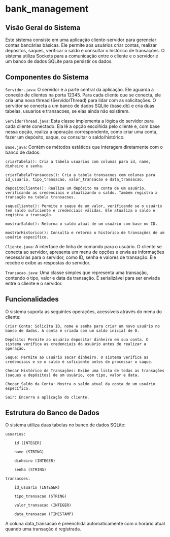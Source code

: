 # bank_management
## Visão Geral do Sistema

Este sistema consiste em uma aplicação cliente-servidor para gerenciar contas bancárias básicas. Ele permite aos usuários criar contas, realizar depósitos, saques, verificar o saldo e consultar o histórico de transações. O sistema utiliza Sockets para a comunicação entre o cliente e o servidor e um banco de dados SQLite para persistir os dados.

## Componentes do Sistema

  `Servidor.java`: O servidor é a parte central da aplicação. Ele aguarda a conexão de clientes na porta 12345. Para cada cliente que se conecta, ele cria uma nova thread (ServidorThread) para lidar com as solicitações. O servidor se conecta a um banco de dados SQLite (base.db) e cria duas tabelas, usuarios e transacoes, se elas ainda não existirem.

  `ServidorThread.java`: Esta classe implementa a lógica do servidor para cada cliente conectado. Ela lê a opção escolhida pelo cliente e, com base nessa opção, realiza a operação correspondente, como criar uma conta, fazer um depósito, saque, ou consultar o saldo/histórico.

  `Base.java`: Contém os métodos estáticos que interagem diretamente com o banco de dados.

    criarTabela(): Cria a tabela usuarios com colunas para id, name, dinheiro e senha.

    criarTabelaTransacoes(): Cria a tabela transacoes com colunas para id_usuario, tipo_transacao, valor_transacao e data_transacao.

    depositoCliente(): Realiza um depósito na conta de um usuário, verificando as credenciais e atualizando o saldo. Também registra a transação na tabela transacoes.

    saqueCliente(): Permite o saque de um valor, verificando se o usuário tem saldo suficiente e credenciais válidas. Ele atualiza o saldo e registra a transação.

    mostrarSaldo(): Retorna o saldo atual de um usuário com base no ID.

    mostrarHistorico(): Consulta e retorna o histórico de transações de um usuário específico.

  `Cliente.java`: A interface de linha de comando para o usuário. O cliente se conecta ao servidor, apresenta um menu de opções e envia as informações necessárias para o servidor, como ID, senha e valores de transação. Ele recebe e exibe as respostas do servidor.

  `Transacao.java`: Uma classe simples que representa uma transação, contendo o tipo, valor e data da transação. É serializável para ser enviada entre o cliente e o servidor.

## Funcionalidades

O sistema suporta as seguintes operações, acessíveis através do menu do cliente:

    Criar Conta: Solicita ID, nome e senha para criar um novo usuário no banco de dados. A conta é criada com um saldo inicial de 0.

    Depósito: Permite ao usuário depositar dinheiro em sua conta. O sistema verifica as credenciais do usuário antes de realizar a operação.

    Saque: Permite ao usuário sacar dinheiro. O sistema verifica as credenciais e se o saldo é suficiente antes de processar o saque.

    Checar Histórico de Transações: Exibe uma lista de todas as transações (saques e depósitos) de um usuário, com tipo, valor e data.

    Checar Saldo da Conta: Mostra o saldo atual da conta de um usuário específico.

    Sair: Encerra a aplicação do cliente.

## Estrutura do Banco de Dados

O sistema utiliza duas tabelas no banco de dados SQLite:

    usuarios:

        id (INTEGER)

        name (STRING)

        dinheiro (INTEGER)

        senha (STRING)

    transacoes:

        id_usuario (INTEGER)

        tipo_transacao (STRING)

        valor_transacao (INTEGER)

        data_transacao (TIMESTAMP)

  A coluna data_transacao é preenchida automaticamente com o horário atual quando uma transação é registrada.
